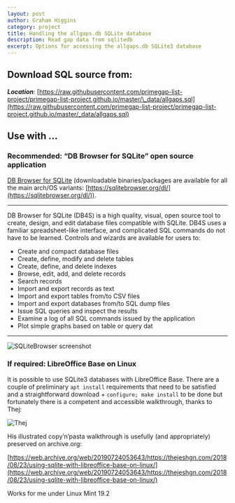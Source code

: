 ```yaml
---
layout: post
author: Graham Higgins
category: project
title: Handling the allgaps.db SQLite database
description: Read gap data from sqlitedb
excerpt: Options for accessing the allgaps.db SQLite3 database
---
```


## Download SQL source from:

***Location***: [https://raw.githubusercontent.com/primegap-list-project/primegap-list-project.github.io/master/\_data/allgaps.sql](https://raw.githubusercontent.com/primegap-list-project/primegap-list-project.github.io/master/_data/allgaps.sql)

## Use with ...

### Recommended: “DB Browser for SQLite” open source application

[DB Browser for SQLite](https://sqlitebrowser.org/) (downloadable binaries/packages are available for all the main arch/OS variants: [https://sqlitebrowser.org/dl/](https://sqlitebrowser.org/dl/)).

---
DB Browser for SQLite (DB4S) is a high quality, visual, open source tool to create, design, and edit database files compatible with SQLite. DB4S uses a familiar spreadsheet-like interface, and complicated SQL commands do not have to be learned. Controls and wizards are available for users to:

- Create and compact database files
- Create, define, modify and delete tables
- Create, define, and delete indexes
- Browse, edit, add, and delete records
- Search records
- Import and export records as text
- Import and export tables from/to CSV files
- Import and export databases from/to SQL dump files
- Issue SQL queries and inspect the results
- Examine a log of all SQL commands issued by the application
- Plot simple graphs based on table or query dat

---


![SQLiteBrowser screenshot](https://web.archive.org/web/20190725114121im_/https://sqlitebrowser.org/images/screenshot.png)

### If required: LibreOffice Base on Linux

It is possible to use SQLite3 databases with LibreOffice Base. There are a couple of preliminary `apt install` requirements that need to be satisfied and a straightforward download + `configure; make install` to be done but fortunately there is a competent and accessible walkthrough, thanks to Thej:

![Thej](https://web.archive.org/web/20190828212424im_/https://thejeshgn.com/blog/wp-content/uploads/2008/09/thejesh_at_sitting_tea-300x198.jpg)

His illustrated copy’n’pasta walkthrough is usefully (and appropriately) preserved on archive.org:

[https://web.archive.org/web/20190724053643/https://thejeshgn.com/2018/08/23/using-sqlite-with-libreoffice-base-on-linux/](https://web.archive.org/web/20190724053643/https://thejeshgn.com/2018/08/23/using-sqlite-with-libreoffice-base-on-linux/)

Works for me under Linux Mint 19.2

